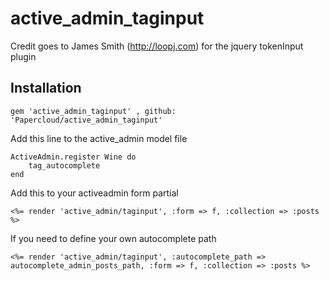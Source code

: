 active_admin_taginput
=====================

Credit goes to James Smith (http://loopj.com) for the jquery tokenInput plugin
## Installation

	gem 'active_admin_taginput' , github: 'Papercloud/active_admin_taginput'

Add this line to the active_admin model file

	ActiveAdmin.register Wine do
		tag_autocomplete
	end

Add this to your activeadmin form partial
 
	<%= render 'active_admin/taginput', :form => f, :collection => :posts %> 
	
If you need to define your own autocomplete path

	<%= render 'active_admin/taginput', :autocomplete_path => autocomplete_admin_posts_path, :form => f, :collection => :posts %> 

  
  
